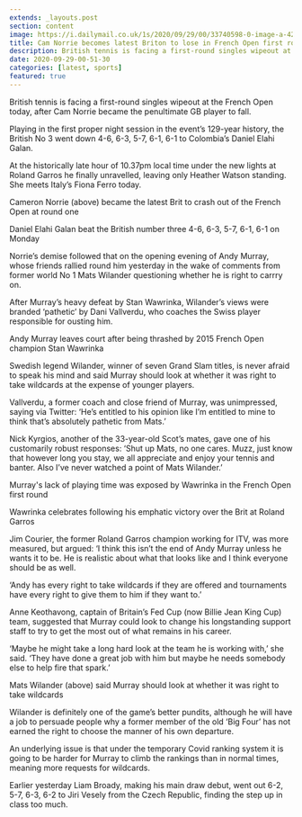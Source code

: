 ```yaml
---
extends: _layouts.post
section: content
image: https://i.dailymail.co.uk/1s/2020/09/29/00/33740598-0-image-a-42_1601335393566.jpg 
title: Cam Norrie becomes latest Briton to lose in French Open first round to Colombias Daniel Elahi Galan 
description: British tennis is facing a first-round singles wipeout at the French Open today, after Cam Norrie became the penultimate GB player to fall, just after defeated Andy Murray was criticised by Mats Wilander. 
date: 2020-09-29-00-51-30 
categories: [latest, sports] 
featured: true 
--- 
```

British tennis is facing a first-round singles wipeout at the French Open today, after Cam Norrie became the penultimate GB player to fall.

Playing in the first proper night session in the event’s 129-year history, the British No 3 went down 4-6, 6-3, 5-7, 6-1, 6-1 to Colombia’s Daniel Elahi Galan.

At the historically late hour of 10.37pm local time under the new lights at Roland Garros he finally unravelled, leaving only Heather Watson standing. She meets Italy’s Fiona Ferro today.

Cameron Norrie (above) became the latest Brit to crash out of the French Open at round one

Daniel Elahi Galan beat the British number three 4-6, 6-3, 5-7, 6-1, 6-1 on Monday

Norrie’s demise followed that on the opening evening of Andy Murray, whose friends rallied round him yesterday in the wake of comments from former world No 1 Mats Wilander questioning whether he is right to carrry on.

After Murray’s heavy defeat by Stan Wawrinka, Wilander’s views were branded ‘pathetic’ by Dani Vallverdu, who coaches the Swiss player responsible for ousting him. 

Andy Murray leaves court after being thrashed by 2015 French Open champion Stan Wawrinka

Swedish legend Wilander, winner of seven Grand Slam titles, is never afraid to speak his mind and said Murray should look at whether it was right to take wildcards at the expense of younger players.

Vallverdu, a former coach and close friend of Murray, was unimpressed, saying via Twitter: ‘He’s entitled to his opinion like I’m entitled to mine to think that’s absolutely pathetic from Mats.’

Nick Kyrgios, another of the 33-year-old Scot’s mates, gave one of his customarily robust responses: ‘Shut up Mats, no one cares. Muzz, just know that however long you stay, we all appreciate and enjoy your tennis and banter. Also I’ve never watched a point of Mats Wilander.’

Murray's lack of playing time was exposed by Wawrinka in the French Open first round 

Wawrinka celebrates following his emphatic victory over the Brit at Roland Garros

Jim Courier, the former Roland Garros champion working for ITV, was more measured, but argued: ‘I think this isn’t the end of Andy Murray unless he wants it to be. He is realistic about what that looks like and I think everyone should be as well.

‘Andy has every right to take wildcards if they are offered and tournaments have every right to give them to him if they want to.’

Anne Keothavong, captain of Britain’s Fed Cup (now Billie Jean King Cup) team, suggested that Murray could look to change his longstanding support staff to try to get the most out of what remains in his career.

‘Maybe he might take a long hard look at the team he is working with,’ she said. ‘They have done a great job with him but maybe he needs somebody else to help fire that spark.’

Mats Wilander (above) said Murray should look at whether it was right to take wildcards

Wilander is definitely one of the game’s better pundits, although he will have a job to persuade people why a former member of the old ‘Big Four’ has not earned the right to choose the manner of his own departure.

An underlying issue is that under the temporary Covid ranking system it is going to be harder for Murray to climb the rankings than in normal times, meaning more requests for wildcards.

Earlier yesterday Liam Broady, making his main draw debut, went out 6-2, 5-7, 6-3, 6-2 to Jiri Vesely from the Czech Republic, finding the step up in class too much. 

